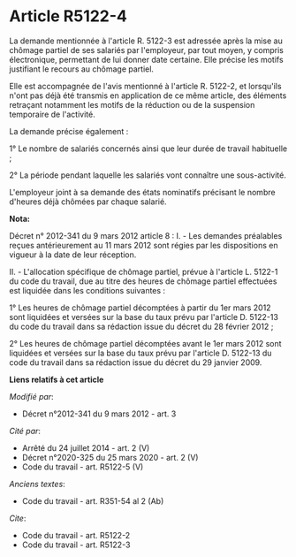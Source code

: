 # Article R5122-4

La demande mentionnée à l'article R. 5122-3 est adressée après la mise au chômage partiel de ses salariés par l'employeur,
par tout moyen, y compris électronique, permettant de lui donner date certaine. Elle précise les motifs justifiant le recours
au chômage partiel. 

Elle est accompagnée de l'avis mentionné à l'article R. 5122-2, et lorsqu'ils n'ont pas déjà été transmis en application de
ce même article, des éléments retraçant notamment les motifs de la réduction ou de la suspension temporaire de l'activité. 

La demande précise également : 

1° Le nombre de salariés concernés ainsi que leur durée de travail habituelle ; 

2° La période pendant laquelle les salariés vont connaître une sous-activité. 

L'employeur joint à sa demande des états nominatifs précisant le nombre d'heures déjà chômées par chaque salarié.

**Nota:**

Décret n° 2012-341 du 9 mars 2012 article 8 : I. - Les demandes préalables reçues antérieurement au 11 mars 2012 sont régies
par les dispositions en vigueur à la date de leur réception.

II. - L'allocation spécifique de chômage partiel, prévue à l'article L. 5122-1 du code du travail, due au titre des heures de
chômage partiel effectuées est liquidée dans les conditions suivantes :

1° Les heures de chômage partiel décomptées à partir du 1er mars 2012 sont liquidées et versées sur la base du taux prévu par
l'article D. 5122-13 du code du travail dans sa rédaction issue du décret du 28 février 2012 ;

2° Les heures de chômage partiel décomptées avant le 1er mars 2012 sont liquidées et versées sur la base du taux prévu par
l'article D. 5122-13 du code du travail dans sa rédaction issue du décret du 29 janvier 2009.

**Liens relatifs à cet article**

_Modifié par_:

  - Décret n°2012-341 du 9 mars 2012 - art. 3

_Cité par_:

  - Arrêté du 24 juillet 2014 - art. 2 (V)
  - Décret n°2020-325 du 25 mars 2020 - art. 2 (V)
  - Code du travail - art. R5122-5 (V)

_Anciens textes_:

  - Code du travail - art. R351-54 al 2 (Ab)

_Cite_:

  - Code du travail - art. R5122-2
  - Code du travail - art. R5122-3
